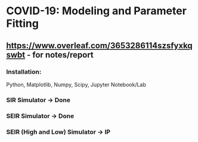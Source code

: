 # COVID-19: Modeling and Parameter Fitting
## https://www.overleaf.com/3653286114szsfyxkqswbt - for notes/report

### Installation:
Python, Matplotlib, Numpy, Scipy, Jupyter Notebook/Lab

### SIR Simulator -> Done
### SEIR Simulator -> Done
### SEIR (High and Low) Simulator -> IP
